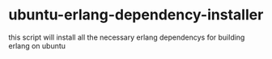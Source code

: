 ubuntu-erlang-dependency-installer
==================================

this script will install all the necessary erlang dependencys for building erlang on ubuntu
